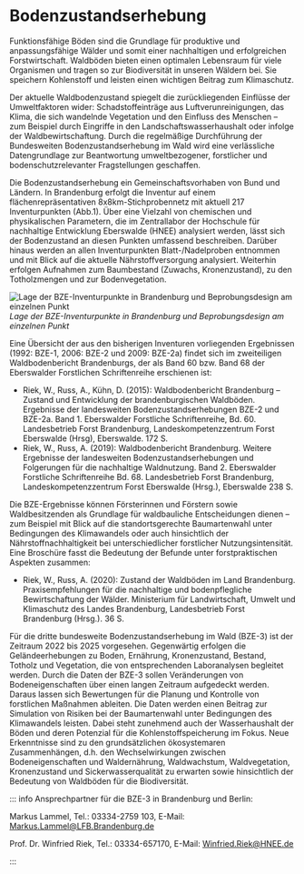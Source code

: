 # Bodenzustandserhebung

Funktionsfähige Böden sind die Grundlage für produktive und anpassungsfähige Wälder und somit einer nachhaltigen und erfolgreichen Forstwirtschaft. Waldböden bieten einen optimalen Lebensraum für viele Organismen und tragen so zur Biodiversität in unseren Wäldern bei. Sie speichern Kohlenstoff und leisten einen wichtigen Beitrag zum Klimaschutz.

Der aktuelle Waldbodenzustand spiegelt die zurückliegenden Einflüsse der Umweltfaktoren wider: Schadstoffeinträge aus Luftverunreinigungen, das Klima, die sich wandelnde Vegetation und den Einfluss des Menschen – zum Beispiel durch Eingriffe in den Landschaftswasserhaushalt oder infolge der Waldbewirtschaftung. Durch die regelmäßige Durchführung der Bundesweiten Bodenzustandserhebung im Wald wird eine verlässliche Datengrundlage zur Beantwortung umweltbezogener, forstlicher und bodenschutzrelevanter Fragstellungen geschaffen.

Die Bodenzustandserhebung ein Gemeinschaftsvorhaben von Bund und Ländern. In Brandenburg erfolgt die Inventur auf einem flächenrepräsentativen 8x8km-Stichprobennetz mit aktuell 217 Inventurpunkten (Abb.1). Über eine Vielzahl von chemischen und physikalischen Parametern, die im Zentrallabor der Hochschule für nachhaltige Entwicklung Eberswalde (HNEE) analysiert werden, lässt sich der Bodenzustand an diesen Punkten umfassend beschreiben. Darüber hinaus werden an allen Inventurpunkten Blatt-/Nadelproben entnommen und mit Blick auf die aktuelle Nährstoffversorgung analysiert. Weiterhin erfolgen Aufnahmen zum Baumbestand (Zuwachs, Kronenzustand), zu den Totholzmengen und zur Bodenvegetation.

![Lage der BZE-Inventurpunkte in Brandenburg und Beprobungsdesign am einzelnen Punkt](/r2_bze_01_2022.jpg)
*Lage der BZE-Inventurpunkte in Brandenburg und Beprobungsdesign am einzelnen Punkt*

Eine Übersicht der aus den bisherigen Inventuren vorliegenden Ergebnissen (1992: BZE-1, 2006: BZE-2 und 2009: BZE-2a) findet sich im zweiteiligen Waldbodenbericht Brandenburgs, der als Band 60 bzw. Band 68 der Eberswalder Forstlichen Schriftenreihe erschienen ist:

* Riek, W., Russ, A., Kühn, D. (2015): Waldbodenbericht Brandenburg – Zustand und Entwicklung der brandenburgischen Waldböden. Ergebnisse der landesweiten Bodenzustandserhebungen BZE-2 und BZE-2a. Band 1. Eberswalder Forstliche Schriftenreihe, Bd. 60. Landesbetrieb Forst Brandenburg, Landeskompetenzzentrum Forst Eberswalde (Hrsg), Eberswalde. 172 S.<a href="../Waldbodenbericht_Brandenburg_Band_1.pdf" target="_blank"><Badge type="warning" text="download (.pdf)" /></a>
* Riek, W., Russ, A. (2019): Waldbodenbericht Brandenburg. Weitere Ergebnisse der landesweiten Bodenzustandserhebungen und Folgerungen für die nachhaltige Waldnutzung. Band 2. Eberswalder Forstliche Schriftenreihe Bd. 68. Landesbetrieb Forst Brandenburg, Landeskompetenzzentrum Forst Eberswalde (Hrsg.), Eberswalde 238 S.<a href="../Waldbodenbericht_Brandenburg_Band_2.pdf" target="_blank"><Badge type="warning" text="download (.pdf)" /></a>


Die BZE-Ergebnisse können Försterinnen und Förstern sowie Waldbesitzenden als Grundlage für waldbauliche Entscheidungen dienen – zum Beispiel mit Blick auf die standortsgerechte Baumartenwahl unter Bedingungen des Klimawandels oder auch hinsichtlich der Nährstoffnachhaltigkeit bei unterschiedlicher forstlicher Nutzungsintensität. Eine Broschüre fasst die Bedeutung der Befunde unter forstpraktischen Aspekten zusammen:

* Riek, W., Russ, A. (2020): Zustand der Waldböden im Land Brandenburg. Praxisempfehlungen für die nachhaltige und bodenpflegliche Bewirtschaftung der Wälder. Ministerium für Landwirtschaft, Umwelt und Klimaschutz des Landes Brandenburg, Landesbetrieb Forst Brandenburg (Hrsg.). 36 S.<a href="../Waldboden_Broschuere.pdf" target="_blank"><Badge type="warning" text="download (.pdf)" /></a>

Für die dritte bundesweite Bodenzustandserhebung im Wald (BZE-3) ist der Zeitraum 2022 bis 2025 vorgesehen. Gegenwärtig erfolgen die Geländeerhebungen zu Boden, Ernährung, Kronenzustand, Bestand, Totholz und Vegetation, die von entsprechenden Laboranalysen begleitet werden. Durch die Daten der BZE-3 sollen Veränderungen von Bodeneigenschaften über einen langen Zeitraum aufgedeckt werden. Daraus lassen sich Bewertungen für die Planung und Kontrolle von forstlichen Maßnahmen ableiten. Die Daten werden einen Beitrag zur Simulation von Risiken bei der Baumartenwahl unter Bedingungen des Klimawandels leisten. Dabei steht zunehmend auch der Wasserhaushalt der Böden und deren Potenzial für die Kohlenstoffspeicherung im Fokus. Neue Erkenntnisse sind zu den grundsätzlichen ökosystemaren Zusammenhängen, d.h. den Wechselwirkungen zwischen Bodeneigenschaften und Waldernährung, Waldwachstum, Waldvegetation, Kronenzustand und Sickerwasserqualität zu erwarten sowie hinsichtlich der Bedeutung von Waldböden für die Biodiversität.

::: info Ansprechpartner für die BZE-3 in Brandenburg und Berlin:


Markus Lammel, Tel.: 03334-2759 103, E-Mail: Markus.Lammel@LFB.Brandenburg.de

Prof. Dr. Winfried Riek, Tel.: 03334-657170, E-Mail: Winfried.Riek@HNEE.de

:::